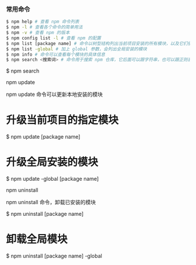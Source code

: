### 常用命令

```sh
$ npm help # 查看 npm 命令列表
$ npm -l # 查看各个命令的简单用法
$ npm -v # 查看 npm 的版本
$ npm config list -l # 查看 npm 的配置
$ npm list [package name] # 命令以树型结构列出当前项目安装的所有模块，以及它们依赖的模块
$ npm list -global # 加上 global 参数，会列出全局安装的模块
$ npm info # 命令可以查看每个模块的具体信息
$ npm search <搜索词> # 命令用于搜索 npm 仓库，它后面可以跟字符串，也可以跟正则表达式
```

$ npm search

npm update

npm update 命令可以更新本地安装的模块

# 升级当前项目的指定模块

$ npm update [package name]

# 升级全局安装的模块

$ npm update -global [package name]

npm uninstall

npm uninstall 命令，卸载已安装的模块

$ npm uninstall [package name]

# 卸载全局模块

$ npm uninstall [package name] -global

```

```
